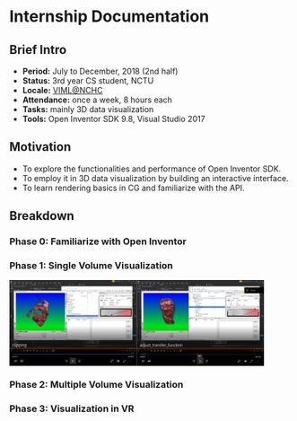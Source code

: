 # Internship Documentation
## Brief Intro
- **Period:** July to December, 2018 (2nd half)
- **Status:** 3rd year CS student, NCTU
- **Locale:** [VIML@NCHC](http://viml.nchc.org.tw/home/)
- **Attendance:** once a week, 8 hours each
- **Tasks:** mainly 3D data visualization
- **Tools:** Open Inventor SDK 9.8, Visual Studio 2017
## Motivation
- To explore the functionalities and performance of Open Inventor SDK.
- To employ it in 3D data visualization by building an interactive interface.
- To learn rendering basics in CG and familiarize with the API.
## Breakdown
### Phase 0: Familiarize with Open Inventor
### Phase 1: Single Volume Visualization
<div style="display: flex;">
  <img src="single_volume/cp.png" style="margin:10 auto;" width="45%" />
  <img src="single_volume/tf.png" style="margin:10 auto;" width="45%" />
</div>

### Phase 2: Multiple Volume Visualization
### Phase 3: Visualization in VR
